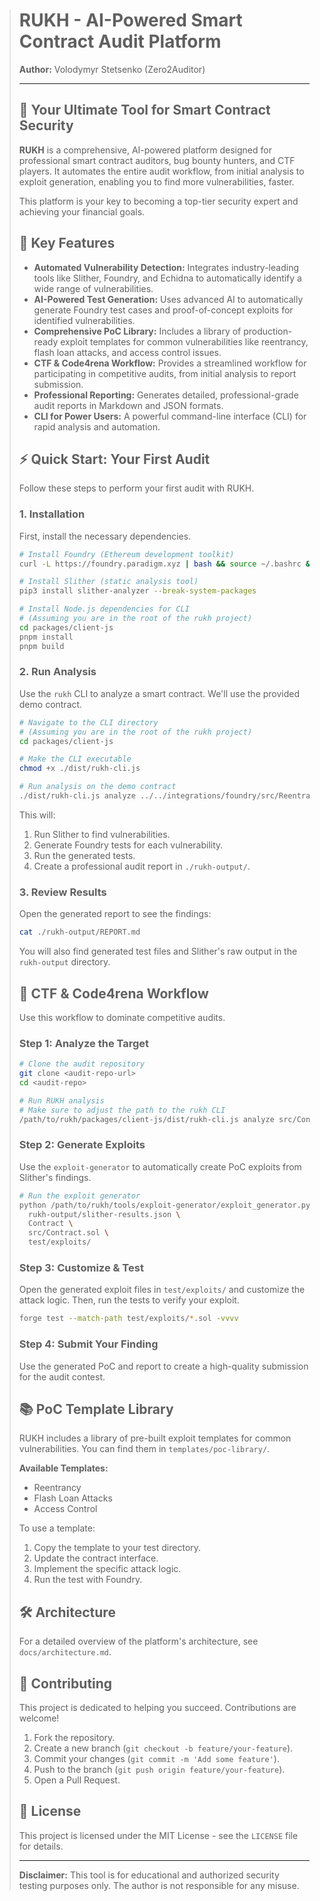 > # RUKH - AI-Powered Smart Contract Audit Platform
> 
> **Author:** Volodymyr Stetsenko (Zero2Auditor)
> 
> ---
> 
> ## 🚀 Your Ultimate Tool for Smart Contract Security
> 
> **RUKH** is a comprehensive, AI-powered platform designed for professional smart contract auditors, bug bounty hunters, and CTF players. It automates the entire audit workflow, from initial analysis to exploit generation, enabling you to find more vulnerabilities, faster.
> 
> This platform is your key to becoming a top-tier security expert and achieving your financial goals.
> 
> ## 🌟 Key Features
> 
> -   **Automated Vulnerability Detection:** Integrates industry-leading tools like Slither, Foundry, and Echidna to automatically identify a wide range of vulnerabilities.
> -   **AI-Powered Test Generation:** Uses advanced AI to automatically generate Foundry test cases and proof-of-concept exploits for identified vulnerabilities.
> -   **Comprehensive PoC Library:** Includes a library of production-ready exploit templates for common vulnerabilities like reentrancy, flash loan attacks, and access control issues.
> -   **CTF & Code4rena Workflow:** Provides a streamlined workflow for participating in competitive audits, from initial analysis to report submission.
> -   **Professional Reporting:** Generates detailed, professional-grade audit reports in Markdown and JSON formats.
> -   **CLI for Power Users:** A powerful command-line interface (CLI) for rapid analysis and automation.
> 
> ## ⚡ Quick Start: Your First Audit
> 
> Follow these steps to perform your first audit with RUKH.
> 
> ### 1. Installation
> 
> First, install the necessary dependencies.
> 
> ```bash
> # Install Foundry (Ethereum development toolkit)
> curl -L https://foundry.paradigm.xyz | bash && source ~/.bashrc && foundryup
> 
> # Install Slither (static analysis tool)
> pip3 install slither-analyzer --break-system-packages
> 
> # Install Node.js dependencies for CLI
> # (Assuming you are in the root of the rukh project)
> cd packages/client-js
> pnpm install
> pnpm build
> ```
> 
> ### 2. Run Analysis
> 
> Use the `rukh` CLI to analyze a smart contract. We'll use the provided demo contract.
> 
> ```bash
> # Navigate to the CLI directory
> # (Assuming you are in the root of the rukh project)
> cd packages/client-js
> 
> # Make the CLI executable
> chmod +x ./dist/rukh-cli.js
>
> # Run analysis on the demo contract
> ./dist/rukh-cli.js analyze ../../integrations/foundry/src/ReentrancyVault.sol
> ```
> 
> This will:
> 1.  Run Slither to find vulnerabilities.
> 2.  Generate Foundry tests for each vulnerability.
> 3.  Run the generated tests.
> 4.  Create a professional audit report in `./rukh-output/`.
> 
> ### 3. Review Results
> 
> Open the generated report to see the findings:
> 
> ```bash
> cat ./rukh-output/REPORT.md
> ```
> 
> You will also find generated test files and Slither's raw output in the `rukh-output` directory.
> 
> ## 🎯 CTF & Code4rena Workflow
> 
> Use this workflow to dominate competitive audits.
> 
> ### Step 1: Analyze the Target
> 
> ```bash
> # Clone the audit repository
> git clone <audit-repo-url>
> cd <audit-repo>
> 
> # Run RUKH analysis
> # Make sure to adjust the path to the rukh CLI
> /path/to/rukh/packages/client-js/dist/rukh-cli.js analyze src/Contract.sol
> ```
> 
> ### Step 2: Generate Exploits
> 
> Use the `exploit-generator` to automatically create PoC exploits from Slither's findings.
> 
> ```bash
> # Run the exploit generator
> python /path/to/rukh/tools/exploit-generator/exploit_generator.py \
>   rukh-output/slither-results.json \
>   Contract \
>   src/Contract.sol \
>   test/exploits/
> ```
> 
> ### Step 3: Customize & Test
> 
> Open the generated exploit files in `test/exploits/` and customize the attack logic. Then, run the tests to verify your exploit.
> 
> ```bash
> forge test --match-path test/exploits/*.sol -vvvv
> ```
> 
> ### Step 4: Submit Your Finding
> 
> Use the generated PoC and report to create a high-quality submission for the audit contest.
> 
> ## 📚 PoC Template Library
> 
> RUKH includes a library of pre-built exploit templates for common vulnerabilities. You can find them in `templates/poc-library/`.
> 
> **Available Templates:**
> -   Reentrancy
> -   Flash Loan Attacks
> -   Access Control
> 
> To use a template:
> 1.  Copy the template to your test directory.
> 2.  Update the contract interface.
> 3.  Implement the specific attack logic.
> 4.  Run the test with Foundry.
> 
> ## 🛠️ Architecture
> 
> For a detailed overview of the platform's architecture, see `docs/architecture.md`.
> 
> ## 🤝 Contributing
> 
> This project is dedicated to helping you succeed. Contributions are welcome!
> 
> 1.  Fork the repository.
> 2.  Create a new branch (`git checkout -b feature/your-feature`).
> 3.  Commit your changes (`git commit -m 'Add some feature'`).
> 4.  Push to the branch (`git push origin feature/your-feature`).
> 5.  Open a Pull Request.
> 
> ## 📄 License
> 
> This project is licensed under the MIT License - see the `LICENSE` file for details.
> 
> ---
> 
> **Disclaimer:** This tool is for educational and authorized security testing purposes only. The author is not responsible for any misuse.

